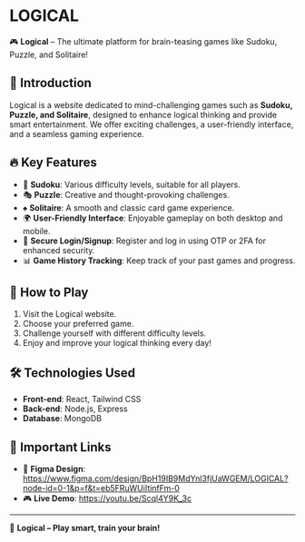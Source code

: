 # LOGICAL

🎮 **Logical** – The ultimate platform for brain-teasing games like Sudoku, Puzzle, and Solitaire!

## 🚀 Introduction
Logical is a website dedicated to mind-challenging games such as **Sudoku, Puzzle, and Solitaire**, designed to enhance logical thinking and provide smart entertainment. We offer exciting challenges, a user-friendly interface, and a seamless gaming experience.

## 🔥 Key Features
- 🧩 **Sudoku**: Various difficulty levels, suitable for all players.
- 🎭 **Puzzle**: Creative and thought-provoking challenges.
- ♠️ **Solitaire**: A smooth and classic card game experience.
- 🌍 **User-Friendly Interface**: Enjoyable gameplay on both desktop and mobile.
- 🔐 **Secure Login/Signup**: Register and log in using OTP or 2FA for enhanced security.
- 📊 **Game History Tracking**: Keep track of your past games and progress.

## 📌 How to Play
1. Visit the Logical website.
2. Choose your preferred game.
3. Challenge yourself with different difficulty levels.
4. Enjoy and improve your logical thinking every day!

## 🛠 Technologies Used
- **Front-end**: React, Tailwind CSS
- **Back-end**: Node.js, Express
- **Database**: MongoDB

## 🔗 Important Links
- 🎨 **Figma Design**: https://www.figma.com/design/BpH19IB9MdYnl3fjUaWGEM/LOGICAL?node-id=0-1&p=f&t=eb5FRuWUiItinfFm-0
- 🎮 **Live Demo**: https://youtu.be/Scql4Y9K_3c

---

🧠 **Logical – Play smart, train your brain!**
